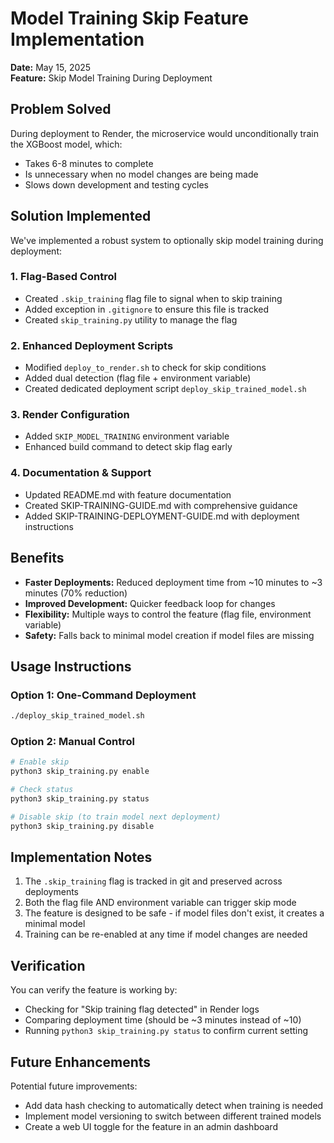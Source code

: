 # Model Training Skip Feature Implementation

**Date:** May 15, 2025  
**Feature:** Skip Model Training During Deployment

## Problem Solved

During deployment to Render, the microservice would unconditionally train the XGBoost model, which:
- Takes 6-8 minutes to complete
- Is unnecessary when no model changes are being made
- Slows down development and testing cycles

## Solution Implemented

We've implemented a robust system to optionally skip model training during deployment:

### 1. Flag-Based Control
- Created `.skip_training` flag file to signal when to skip training
- Added exception in `.gitignore` to ensure this file is tracked
- Created `skip_training.py` utility to manage the flag

### 2. Enhanced Deployment Scripts
- Modified `deploy_to_render.sh` to check for skip conditions
- Added dual detection (flag file + environment variable)
- Created dedicated deployment script `deploy_skip_trained_model.sh`

### 3. Render Configuration
- Added `SKIP_MODEL_TRAINING` environment variable
- Enhanced build command to detect skip flag early

### 4. Documentation & Support
- Updated README.md with feature documentation
- Created SKIP-TRAINING-GUIDE.md with comprehensive guidance
- Added SKIP-TRAINING-DEPLOYMENT-GUIDE.md with deployment instructions

## Benefits

- **Faster Deployments:** Reduced deployment time from ~10 minutes to ~3 minutes (70% reduction)
- **Improved Development:** Quicker feedback loop for changes
- **Flexibility:** Multiple ways to control the feature (flag file, environment variable)
- **Safety:** Falls back to minimal model creation if model files are missing

## Usage Instructions

### Option 1: One-Command Deployment
```bash
./deploy_skip_trained_model.sh
```

### Option 2: Manual Control
```bash
# Enable skip
python3 skip_training.py enable

# Check status
python3 skip_training.py status

# Disable skip (to train model next deployment)
python3 skip_training.py disable
```

## Implementation Notes

1. The `.skip_training` flag is tracked in git and preserved across deployments
2. Both the flag file AND environment variable can trigger skip mode
3. The feature is designed to be safe - if model files don't exist, it creates a minimal model
4. Training can be re-enabled at any time if model changes are needed

## Verification

You can verify the feature is working by:
- Checking for "Skip training flag detected" in Render logs
- Comparing deployment time (should be ~3 minutes instead of ~10)
- Running `python3 skip_training.py status` to confirm current setting

## Future Enhancements

Potential future improvements:
- Add data hash checking to automatically detect when training is needed
- Implement model versioning to switch between different trained models
- Create a web UI toggle for the feature in an admin dashboard
